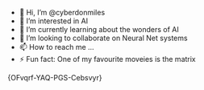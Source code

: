 - 👋 Hi, I’m @cyberdonmiles
- 👀 I’m interested in AI
- 🌱 I’m currently learning about the wonders of AI
- 💞️ I’m looking to collaborate on Neural Net systems
- 📫 How to reach me ...
- ⚡ Fun fact: One of my favourite moveies is the matrix

<!---
cyberdonmiles/cyberdonmiles is a ✨ special ✨ repository because its `README.md` (this file) appears on your GitHub profile.
You can click the Preview link to take a look at your changes.
--->
{OFvqrf-YAQ-PGS-Cebsvyr}
